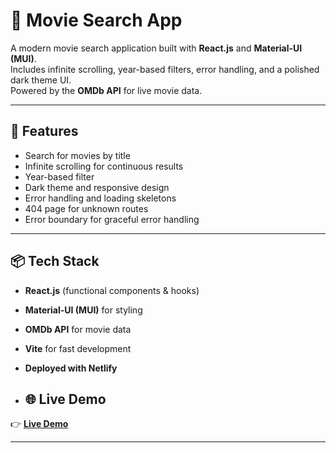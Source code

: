 # 🎥 Movie Search App

A modern movie search application built with **React.js** and **Material-UI (MUI)**.  
Includes infinite scrolling, year-based filters, error handling, and a polished dark theme UI.  
Powered by the **OMDb API** for live movie data.

---

## 🚀 Features

- Search for movies by title
- Infinite scrolling for continuous results
- Year-based filter
- Dark theme and responsive design
- Error handling and loading skeletons
- 404 page for unknown routes
- Error boundary for graceful error handling

---

## 📦 Tech Stack

- **React.js** (functional components & hooks)
- **Material-UI (MUI)** for styling
- **OMDb API** for movie data
- **Vite** for fast development
- **Deployed with Netlify**

- ## 🌐 Live Demo

👉 **[Live Demo](https://moviesearchnf.netlify.app/)**


---

